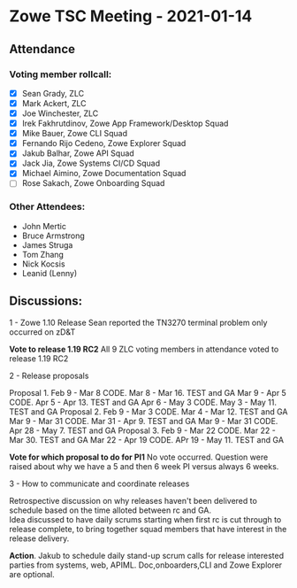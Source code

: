 # Zowe TSC Meeting - 2021-01-14


## **Attendance**


### Voting member rollcall:

*   [X] Sean Grady, ZLC	
*   [X] Mark Ackert, ZLC	
*   [X] Joe Winchester, ZLC
*   [X] Irek Fakhrutdinov, Zowe App Framework/Desktop Squad	
*   [X] Mike Bauer, Zowe CLI Squad	
*   [X] Fernando Rijo Cedeno, Zowe Explorer Squad	
*   [X] Jakub Balhar, Zowe API Squad	
*   [X] Jack Jia, Zowe Systems CI/CD Squad	
*   [X] Michael Aimino, Zowe Documentation Squad	
*   [ ] Rose Sakach, Zowe Onboarding Squad

### Other Attendees:

* John Mertic
* Bruce Armstrong
* James Struga
* Tom Zhang
* Nick Kocsis
* Leanid (Lenny)

## Discussions:

1 - Zowe 1.10 Release
  Sean reported the TN3270 terminal problem only occurred on zD&T

**Vote to release 1.19 RC2**
All 9 ZLC voting members in attendance voted to release 1.19 RC2

2 - Release proposals

Proposal 1.   Feb 9  - Mar 8   CODE.  Mar 8  - Mar 16.  TEST and GA
              Mar 9  - Apr 5   CODE.  Apr 5  - Apr 13.  TEST and GA
              Apr 6  - May 3   CODE.  May 3  - May 11.  TEST and GA
Proposal 2.   Feb 9  - Mar 3   CODE.  Mar 4  - Mar 12.  TEST and GA
              Mar 9  - Mar 31  CODE.  Mar 31 - Apr 9.   TEST and GA
              Mar 9  - Mar 31  CODE.  Apr 28 - May 7.   TEST and GA
Proposal 3.   Feb 9  - Mar 22  CODE.  Mar 22 - Mar 30.  TEST and GA
              Mar 22 - Apr 19  CODE.  APr 19 - May 11.  TEST and GA

**Vote for which proposal to do for PI1**
No vote occurred.   Question were raised about why we have a 5 and then 6 week PI versus always 6 weeks.

3 - How to communicate and coordinate releases

Retrospective discussion on why releases haven't been delivered to schedule based on the time alloted between rc and GA.  
Idea discussed to have daily scrums starting when first rc is cut through to release complete, to bring together squad members that have interest in the release delivery.

**Action**.  Jakub to schedule daily stand-up scrum calls for release interested parties from systems, web, APIML.   Doc,onboarders,CLI and Zowe Explorer are optional.  





